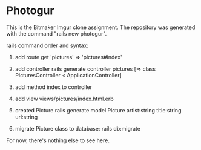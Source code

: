 # Photogur

This is the Bitmaker Imgur clone assignment. The repository was generated with
the command "rails new photogur".

rails command order and syntax:

1. add route
  get 'pictures' => 'pictures#index'

2. add controller
  rails generate controller pictures
  [=> class PicturesController < ApplicationController]

3. add method index to controller

4. add view
  views/pictures/index.html.erb

5. created Picture
  rails generate model Picture artist:string title:string url:string

6. migrate Picture class to database:
  rails db:migrate

  

For now, there's nothing else to see here.

